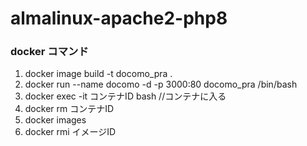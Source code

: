 # almalinux-apache2-php8

### docker コマンド
1. docker image build -t docomo_pra .
2. docker run --name docomo -d -p 3000:80  docomo_pra /bin/bash
3. docker exec -it コンテナID bash //コンテナに入る
4. docker rm コンテナID
5. docker images
6. docker rmi イメージID
